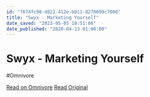 ```yaml
---
id: "7674fc90-d822-412e-b011-8270099c7008"
title: "Swyx - Marketing Yourself"
date_saved: "2023-05-05 10:51:06"
date_published: "2020-04-13 01:00:00"
---
```


# Swyx - Marketing Yourself
#Omnivore

[Read on Omnivore](https://omnivore.app/me/how-to-market-yourself-187eb5284a9)
[Read Original](https://www.swyx.io/marketing-yourself)

